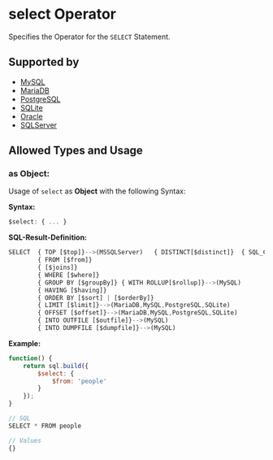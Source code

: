 # select Operator
Specifies the Operator for the `SELECT` Statement.

## Supported by
- [MySQL](https://dev.mysql.com/doc/refman/5.7/en/select.html)
- [MariaDB](https://mariadb.com/kb/en/library/select/)
- [PostgreSQL](https://www.postgresql.org/docs/9.5/static/sql-select.html)
- [SQLite](https://sqlite.org/lang_select.html)
- [Oracle](https://docs.oracle.com/cd/B19306_01/server.102/b14200/statements_10002.htm)
- [SQLServer](https://docs.microsoft.com/en-us/sql/t-sql/queries/select-transact-sql)

## Allowed Types and Usage

### as Object:

Usage of `select` as **Object** with the following Syntax:

**Syntax:**

```javascript
$select: { ... }
```

**SQL-Result-Definition:**
```javascript
SELECT	{ TOP [$top]}-->(MSSQLServer)	{ DISTINCT[$distinct]}	{ SQL_CALC_FOUND_ROWS[$calcFoundRows]}-->(MySQL)	{ <$columns>}	{ INTO [$into]}-->(MySQL,MSSQLServer)
		{ FROM [$from]}
		{ [$joins]}
		{ WHERE [$where]}
		{ GROUP BY [$groupBy]} { WITH ROLLUP[$rollup]}-->(MySQL)
		{ HAVING [$having]}
		{ ORDER BY [$sort] | [$orderBy]}
		{ LIMIT [$limit]}-->(MariaDB,MySQL,PostgreSQL,SQLite)
		{ OFFSET [$offset]}-->(MariaDB,MySQL,PostgreSQL,SQLite)
		{ INTO OUTFILE [$outfile]}-->(MySQL)
		{ INTO DUMPFILE [$dumpfile]}-->(MySQL)
```

**Example:**
```javascript
function() {
    return sql.build({
        $select: {
            $from: 'people'
        }
    });
}

// SQL
SELECT * FROM people

// Values
{}
```
